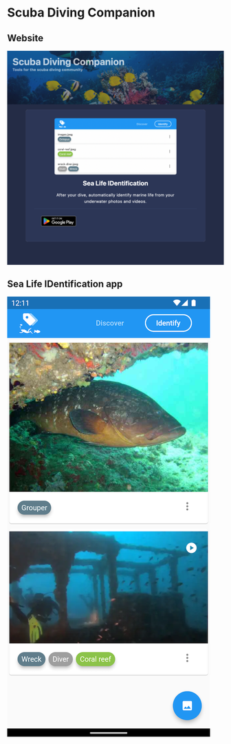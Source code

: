 # Scuba Diving Companion

## Website

[![website-screenshot](website/docs/website-screenshot.png)](./website)

## Sea Life IDentification app

[![sea-life-id-screenshot](sea-life-id-app/docs/identify-tab-screenshot.png)](./sea-life-id-app)
